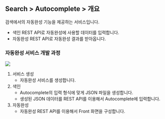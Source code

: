 ## Search > Autocomplete > 개요

검색에서의 자동완성 기능을 제공하는 서비스입니다.
* 색인 REST API로 자동완성에 사용할 데이터를 입력합니다.
* 자동완성 REST API로 자동완성 결과를 받아옵니다.

### 자동완성 서비스 개발 과정
![](http://static.toastoven.net/prod_autocomplete/block_diagrm-20200113.png)
1. 서비스 생성
    * 자동완성 서비스를 생성합니다.
3. 색인
    * Autocomplete의 입력 형식에 맞게 JSON 파일을 생성합니다.
    * 생성된 JSON 데이터를 REST API를 이용해서 Autocomplete에 입력합니다.		
4. 자동완성
    * 자동완성 REST API를 이용해서 Front 화면을 구성합니다.
